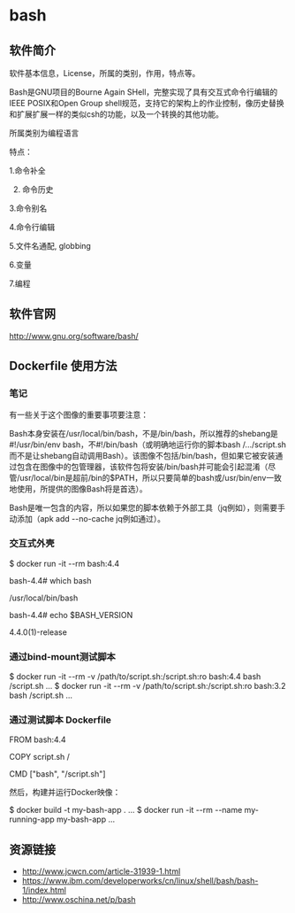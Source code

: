 # bash

## 软件简介

软件基本信息，License，所属的类别，作用，特点等。

Bash是GNU项目的Bourne Again SHell，完整实现了具有交互式命令行编辑的IEEE POSIX和Open Group shell规范，支持它的架构上的作业控制，像历史替换和扩展扩展一样的类似csh的功能，以及一个转换的其他功能。

所属类别为编程语言

特点：

1.命令补全
 
2. 命令历史
 
3.命令别名

4.命令行编辑

5.文件名通配, globbing

6.变量

7.编程


## 软件官网

http://www.gnu.org/software/bash/

## Dockerfile 使用方法

### 笔记
有一些关于这个图像的重要事项要注意：

Bash本身安装在/usr/local/bin/bash，不是/bin/bash，所以推荐的shebang是#!/usr/bin/env bash，不#!/bin/bash（或明确地运行你的脚本bash /.../script.sh而不是让shebang自动调用Bash）。该图像不包括/bin/bash，但如果它被安装通过包含在图像中的包管理器，该软件包将安装/bin/bash并可能会引起混淆（尽管/usr/local/bin是超前/bin的$PATH，所以只要简单的bash或/usr/bin/env一致地使用，所提供的图像Bash将是首选）。

Bash是唯一包含的内容，所以如果您的脚本依赖于外部工具（jq例如），则需要手动添加（apk add --no-cache jq例如通过）。

### 交互式外壳
$ docker run -it --rm bash:4.4

bash-4.4# which bash

/usr/local/bin/bash

bash-4.4# echo $BASH_VERSION

4.4.0(1)-release

### 通过bind-mount测试脚本
$ docker run -it --rm -v /path/to/script.sh:/script.sh:ro bash:4.4 bash /script.sh
...
$ docker run -it --rm -v /path/to/script.sh:/script.sh:ro bash:3.2 bash /script.sh
...
### 通过测试脚本 Dockerfile

FROM bash:4.4

COPY script.sh /

CMD ["bash", "/script.sh"]

然后，构建并运行Docker映像：

$ docker build -t my-bash-app .
...
$ docker run -it --rm --name my-running-app my-bash-app
...

## 资源链接

- http://www.jcwcn.com/article-31939-1.html
- https://www.ibm.com/developerworks/cn/linux/shell/bash/bash-1/index.html
- http://www.oschina.net/p/bash
